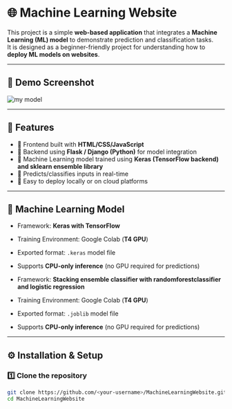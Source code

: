 # 🌐 Machine Learning Website  

This project is a simple **web-based application** that integrates a **Machine Learning (ML) model** to demonstrate prediction and classification tasks.  
It is designed as a beginner-friendly project for understanding how to **deploy ML models on websites**.  

---

## 📸 Demo Screenshot
![my model](https://drive.google.com/uc?export=view&id=1xQuej4YlqVOXlNHUD4HCILoP2M8akAYP)

---

## 🚀 Features  
- 🔹 Frontend built with **HTML/CSS/JavaScript**  
- 🔹 Backend using **Flask / Django (Python)** for model integration  
- 🔹 Machine Learning model trained using **Keras (TensorFlow backend) and sklearn ensemble library**  
- 🔹 Predicts/classifies inputs in real-time  
- 🔹 Easy to deploy locally or on cloud platforms  

---

## 🧠 Machine Learning Model  
- Framework: **Keras with TensorFlow**  
- Training Environment: Google Colab (**T4 GPU**)  
- Exported format: `.keras` model file  
- Supports **CPU-only inference** (no GPU required for predictions)

- Framework: **Stacking ensemble classifier with randomforestclassifier and logistic regression**  
- Training Environment: Google Colab (**T4 GPU**)  
- Exported format: `.joblib` model file  
- Supports **CPU-only inference** (no GPU required for predictions)  

---

## ⚙️ Installation & Setup  

### 1️⃣ Clone the repository  
```bash
git clone https://github.com/<your-username>/MachineLearningWebsite.git
cd MachineLearningWebsite
